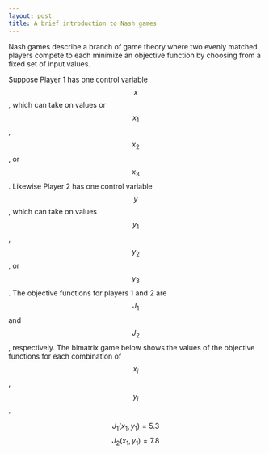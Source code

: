 ```yaml
---
layout: post
title: A brief introduction to Nash games
---
```


Nash games describe a branch of game theory where two evenly matched players compete to each minimize an objective function by choosing from a fixed set of input values.

Suppose Player 1 has one control variable $$x$$, which can take on values or $$x_1$$, $$x_2$$, or $$x_3$$. Likewise Player 2 has one control variable $$y$$, which can take on values $$y_1$$, $$y_2$$, or $$y_3$$. The objective functions for players 1 and 2 are $$J_1$$ and $$J_2$$, respectively. The bimatrix game below shows the values of the objective functions for each combination of $$x_i$$, $$y_i$$.

$$J_1(x_1,y_1) = 5.3$$
$$J_2(x_1,y_1) = 7.8$$
